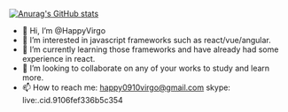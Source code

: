 [![Anurag's GitHub stats](https://github-readme-stats.vercel.app/api?username=happyvirgo)](https://github.com/anuraghazra/github-readme-stats)
- 👋 Hi, I’m @HappyVirgo
- 👀 I’m interested in javascript frameworks such as react/vue/angular.
- 🌱 I’m currently learning those frameworks and have already had some experience in react.
- 💞️ I’m looking to collaborate on any of your works to study and learn more.
- 📫 How to reach me: 
happy0910virgo@gmail.com
skype: live:.cid.9106fef336b5c354

<!---
HappyVirgo/HappyVirgo is a ✨ special ✨ repository because its `README.md` (this file) appears on your GitHub profile.
You can click the Preview link to take a look at your changes.
--->
